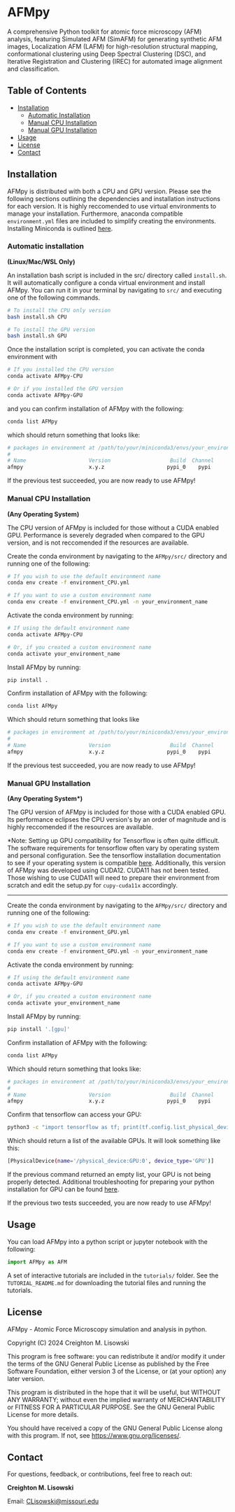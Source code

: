 # AFMpy

A comprehensive Python toolkit for atomic force microscopy (AFM) analysis, featuring Simulated AFM (SimAFM) for generating synthetic AFM images, Localization AFM (LAFM) for high-resolution structural mapping, conformational clustering using Deep Spectral Clustering (DSC), and Iterative Registration and Clustering (IREC) for automated image alignment and classification.

## Table of Contents
- [Installation](#installation)
    - [Automatic Installation](#automatic-installation)
    - [Manual CPU Installation](#manual-cpu-installation)
    - [Manual GPU Installation](#manual-gpu-installation)
- [Usage](#usage)
- [License](#license)
- [Contact](#contact)


## Installation
AFMpy is distributed with both a CPU and GPU version. Please see the following sections outlining the dependencies and installation instructions for each version. It is highly reccomended to use virtual environments to manage your installation. Furthermore, anaconda compatible ```environment.yml``` files are included to simplify creating the environments. Installing Miniconda is outlined [here](https://docs.anaconda.com/miniconda/install/).

### Automatic installation 
**(Linux/Mac/WSL Only)**

An installation bash script is included in the src/ directory called ```install.sh```. It will automatically configure a conda virtual environment and install AFMpy. You can run it in your terminal by navigating to ```src/``` and executing one of the following commands.

```bash
# To install the CPU only version
bash install.sh CPU

# To install the GPU version
bash install.sh GPU
```

Once the installation script is completed, you can activate the conda environment with
```bash
# If you installed the CPU version
conda activate AFMpy-CPU

# Or if you installed the GPU version
conda activate AFMpy-GPU
```

and you can confirm installation of AFMpy with the following:
```bash
conda list AFMpy
```

which should return something that looks like:
```bash
# packages in environment at /path/to/your/miniconda3/envs/your_environment_name:
#
# Name                    Version                   Build  Channel
afmpy                     x.y.z                    pypi_0    pypi
```

If the previous test succeeded, you are now ready to use AFMpy!

### Manual CPU Installation

**(Any Operating System)**

The CPU version of AFMpy is included for those without a CUDA enabled GPU. Performance is severely degraded when compared to the GPU version, and is not reccomended if the resources are available.

Create the conda environment by navigating to the `AFMpy/src/` directory and running one of the following:

```bash
# If you wish to use the default environment name
conda env create -f environment_CPU.yml

# If you want to use a custom environment name
conda env create -f environment_CPU.yml -n your_environment_name
```

Activate the conda environment by running:

```bash
# If using the default environment name
conda activate AFMpy-CPU

# Or, if you created a custom environment name
conda activate your_environment_name
```

Install AFMpy by running:
```bash
pip install .
```

Confirm installation of AFMpy with the following:
```bash
conda list AFMpy
```

Which should return something that looks like
```bash
# packages in environment at /path/to/your/miniconda3/envs/your_environment_name:
#
# Name                    Version                   Build  Channel
afmpy                     x.y.z                    pypi_0    pypi
```

If the previous test succeeded, you are now ready to use AFMpy!

### Manual GPU Installation

**(Any Operating System\*)**

The GPU version of AFMpy is included for those with a CUDA enabled GPU. Its performance eclipses the CPU version's by an order of magnitude and is highly reccomended if the resources are available.

*Note: Setting up GPU compatibility for Tensorflow is often quite difficult. The software requirements for tensorflow often vary by operating system and personal configuration. See the tensorflow installation documentation to see if your operating system is compatible [here](https://www.tensorflow.org/install/pip). Additionally, this version of AFMpy was developed using CUDA12. CUDA11 has not been tested. Those wishing to use CUDA11 will need to prepare their environment from scratch and edit the setup.py for `cupy-cuda11x` accordingly.

*****

Create the conda environment by navigating to the `AFMpy/src/` directory and running one of the following:
```bash
# If you wish to use the default environment name
conda env create -f environment_GPU.yml

# If you want to use a custom environment name
conda env create -f environment_GPU.yml -n your_environment_name
```

Activate the conda environment by running:
```bash
# If using the default environment name
conda activate AFMpy-GPU

# Or, if you created a custom environment name
conda activate your_environment_name
```

Install AFMpy by running:
```bash
pip install '.[gpu]'
```

Confirm installation of AFMpy with the following:
```bash
conda list AFMpy
```

Which should return something that looks like:
```bash
# packages in environment at /path/to/your/miniconda3/envs/your_environment_name:
#
# Name                    Version                   Build  Channel
afmpy                     x.y.z                    pypi_0    pypi
```

Confirm that tensorflow can access your GPU:
```bash
python3 -c "import tensorflow as tf; print(tf.config.list_physical_devices('GPU'))"
```

Which should return a list of the available GPUs. It will look something like this:
```bash
[PhysicalDevice(name='/physical_device:GPU:0', device_type='GPU')]
```

If the previous command returned an empty list, your GPU is not being properly detected. Additional troubleshooting for preparing your python installation for GPU can be found [here](https://www.tensorflow.org/install/pip).

If the previous two tests succeeded, you are now ready to use AFMpy!

## Usage
You can load AFMpy into a python script or jupyter notebook with the following:
```python
import AFMpy as AFM
```

A set of interactive tutorials are included in the ```tutorials/``` folder. See the ```TUTORIAL_README.md``` for downloading the tutorial files and running the tutorials.

## License
AFMpy - Atomic Force Microscopy simulation and analysis in python.

Copyright (C) 2024  Creighton M. Lisowski

This program is free software: you can redistribute it and/or modify it under the terms of the GNU General Public License as published by the Free Software Foundation, either version 3 of the License, or (at your option) any later version.

This program is distributed in the hope that it will be useful, but WITHOUT ANY WARRANTY; without even the implied warranty of MERCHANTABILITY or FITNESS FOR A PARTICULAR PURPOSE.  See the GNU General Public License for more details.

You should have received a copy of the GNU General Public License along with this program.  If not, see <https://www.gnu.org/licenses/>.

## Contact
For questions, feedback, or contributions, feel free to reach out:

**Creighton M. Lisowski**

Email: CLisowski@missouri.edu
